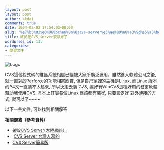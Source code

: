 ```yaml
---
layout: post
layout: post
author: kkdai
comments: true
date: 2004-08-02 17:54:03+00:00
slug: '%e7%b5%82%e6%96%bc%e6%8a%8acvs-server%e5%ae%89%e8%a3%9d%e5%a5%bd%e4%ba%86'
title: 終於把CVS Server安裝好了
wordpress_id: 131
categories:
- 學習文件
---
```


![Logo](http://www.wincvs.org/cvs.png)

CVS這個程式碼的維護系統相信已經被大家所廣泛運用，雖然進入軟體公司之後, 就一直對於Perforce的功能相當欣賞, 但是自己家裡的主機是Linux, 而Linux 版本的P4又一直裝不太起來, 所以決定去裝 CVS, 還好有WinCVS這種好用的視窗軟體幫助我使用CVS, 基本上其實每個Linux 應該都有裝好, 只要設定好 對外連接的方式, 就可以了~~~~

以下一些文件, 可以找到相關解答

**相關鍊結（參考資料）**

  * [架設CVS Server(大陸網站）](http://www.beeship.com/forum.asp?type=-1&id=6)
  *  [CVS Server 台灣人寫的](http://islab.cis.nctu.edu.tw/~gis90545/daydoc/CVSServer.htm)
  * [CVS Server簡易版](http://www.linuxforum.net/forum/gshowflat.php?Cat=&Board=embedded&Number=494516&page=0&view=collapsed&sb=5&o=all&fpart=)
